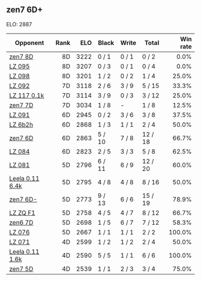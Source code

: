 ## zen7 6D+ ##

ELO: 2887

Opponent | Rank | ELO | Black | Write | Total | Win rate
---------|-----:|----:|-------|-------|-------|-------:
[zen7 8D](zen7%208D.md) | 8D | 3222 | 0 / 1 | 0 / 1 | 0 / 2 | 0.0%
[LZ 095](LZ%20095.md) | 8D | 3207 | 0 / 3 | 0 / 1 | 0 / 4 | 0.0%
[LZ 098](LZ%20098.md) | 8D | 3201 | 1 / 2 | 0 / 2 | 1 / 4 | 25.0%
[LZ 092](LZ%20092.md) | 7D | 3118 | 2 / 6 | 3 / 9 | 5 / 15 | 33.3%
[LZ 117 0.1k](LZ%20117%200.1k.md) | 7D | 3114 | 3 / 9 | 0 / 3 | 3 / 12 | 25.0%
[zen7 7D](zen7%207D.md) | 7D | 3034 | 1 / 8 | - | 1 / 8 | 12.5%
[LZ 091](LZ%20091.md) | 6D | 2945 | 0 / 2 | 3 / 6 | 3 / 8 | 37.5%
[LZ 6b2h](LZ%206b2h.md) | 6D | 2868 | 1 / 3 | 1 / 1 | 2 / 4 | 50.0%
[zen7 6D](zen7%206D.md) | 6D | 2863 | 5 / 10 | 7 / 8 | 12 / 18 | 66.7%
[LZ 084](LZ%20084.md) | 6D | 2823 | 2 / 5 | 3 / 3 | 5 / 8 | 62.5%
[LZ 081](LZ%20081.md) | 5D | 2796 | 6 / 11 | 6 / 9 | 12 / 20 | 60.0%
[Leela 0.11 6.4k](Leela%200.11%206.4k.md) | 5D | 2795 | 4 / 8 | 4 / 8 | 8 / 16 | 50.0%
[zen7 6D-](zen7%206D-.md) | 5D | 2773 | 9 / 13 | 6 / 6 | 15 / 19 | 78.9%
[LZ ZQ F1](LZ%20ZQ%20F1.md) | 5D | 2758 | 4 / 5 | 4 / 7 | 8 / 12 | 66.7%
[zen6 7D](zen6%207D.md) | 5D | 2698 | 1 / 5 | 6 / 7 | 7 / 12 | 58.3%
[LZ 076](LZ%20076.md) | 5D | 2667 | 1 / 1 | 1 / 1 | 2 / 2 | 100.0%
[LZ 071](LZ%20071.md) | 4D | 2599 | 1 / 2 | 1 / 2 | 2 / 4 | 50.0%
[Leela 0.11 1.6k](Leela%200.11%201.6k.md) | 4D | 2590 | 5 / 5 | 1 / 1 | 6 / 6 | 100.0%
[zen7 5D](zen7%205D.md) | 4D | 2539 | 1 / 1 | 2 / 3 | 3 / 4 | 75.0%
